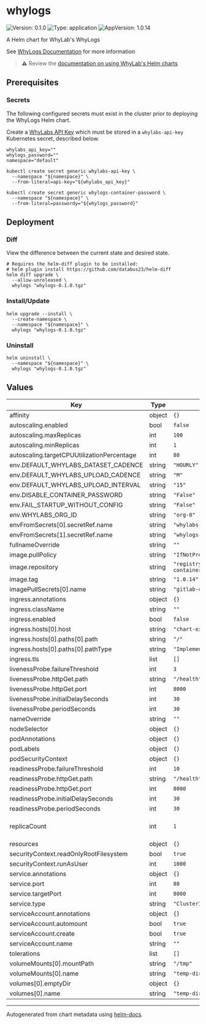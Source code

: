 # whylogs

![Version: 0.1.0](https://img.shields.io/badge/Version-0.1.0-informational?style=flat-square) ![Type: application](https://img.shields.io/badge/Type-application-informational?style=flat-square) ![AppVersion: 1.0.14](https://img.shields.io/badge/AppVersion-1.0.14-informational?style=flat-square)

A Helm chart for WhyLab's WhyLogs

See [WhyLogs Documentation](https://docs.whylabs.ai/docs/integrations-whylogs-container/) for more information

> :warning: Review the [documentation on using WhyLab's Helm charts](../../README.md#how-to-use-whylabs-helm-repository)

## Prerequisites

### Secrets

The following configured secrets must exist in the cluster prior to deploying
the WhyLogs Helm chart.

Create a [WhyLabs API Key](https://docs.whylabs.ai/docs/whylabs-capabilities/#access-token-management)
which must be stored in a `whylabs-api-key` Kubernetes secret, described below.

```shell
whylabs_api_key=""
whylogs_password=""
namespace="default"

kubectl create secret generic whylabs-api-key \
  --namespace "${namespace}" \
  --from-literal=api-key="${whylabs_api_key}"

kubectl create secret generic whylogs-container-password \
  --namespace "${namespace}" \
  --from-literal=passwordy="${whylogs_password}"
```

## Deployment

### Diff
View the difference between the current state and desired state.

```shell
# Requires the helm-diff plugin to be installed:
# helm plugin install https://github.com/databus23/helm-diff
helm diff upgrade \
  --allow-unreleased \
  whylogs "whylogs-0.1.0.tgz"
```

### Install/Update
```shell
helm upgrade --install \
  --create-namespace \
  --namespace "${namespace}" \
  whylogs "whylogs-0.1.0.tgz"
```

### Uninstall
```shell
helm uninstall \
  --namespace "${namespace}" \
  whylogs "whylogs-0.1.0.tgz"
```

## Values

| Key | Type | Default | Description |
|-----|------|---------|-------------|
| affinity | object | `{}` |  |
| autoscaling.enabled | bool | `false` |  |
| autoscaling.maxReplicas | int | `100` |  |
| autoscaling.minReplicas | int | `1` |  |
| autoscaling.targetCPUUtilizationPercentage | int | `80` |  |
| env.DEFAULT_WHYLABS_DATASET_CADENCE | string | `"HOURLY"` |  |
| env.DEFAULT_WHYLABS_UPLOAD_CADENCE | string | `"M"` |  |
| env.DEFAULT_WHYLABS_UPLOAD_INTERVAL | string | `"15"` |  |
| env.DISABLE_CONTAINER_PASSWORD | string | `"False"` |  |
| env.FAIL_STARTUP_WITHOUT_CONFIG | string | `"False"` |  |
| env.WHYLABS_ORG_ID | string | `"org-0"` |  |
| envFromSecrets[0].secretRef.name | string | `"whylabs-api-key"` |  |
| envFromSecrets[1].secretRef.name | string | `"whylogs-container-password"` |  |
| fullnameOverride | string | `""` |  |
| image.pullPolicy | string | `"IfNotPresent"` |  |
| image.repository | string | `"registry.gitlab.com/whylabs/whylogs-container"` |  |
| image.tag | string | `"1.0.14"` |  |
| imagePullSecrets[0].name | string | `"gitlab-container-registry-auth"` |  |
| ingress.annotations | object | `{}` |  |
| ingress.className | string | `""` |  |
| ingress.enabled | bool | `false` |  |
| ingress.hosts[0].host | string | `"chart-example.local"` |  |
| ingress.hosts[0].paths[0].path | string | `"/"` |  |
| ingress.hosts[0].paths[0].pathType | string | `"ImplementationSpecific"` |  |
| ingress.tls | list | `[]` |  |
| livenessProbe.failureThreshold | int | `3` |  |
| livenessProbe.httpGet.path | string | `"/health"` |  |
| livenessProbe.httpGet.port | int | `8000` |  |
| livenessProbe.initialDelaySeconds | int | `30` |  |
| livenessProbe.periodSeconds | int | `30` |  |
| nameOverride | string | `""` |  |
| nodeSelector | object | `{}` |  |
| podAnnotations | object | `{}` |  |
| podLabels | object | `{}` |  |
| podSecurityContext | object | `{}` |  |
| readinessProbe.failureThreshold | int | `10` |  |
| readinessProbe.httpGet.path | string | `"/health"` |  |
| readinessProbe.httpGet.port | int | `8000` |  |
| readinessProbe.initialDelaySeconds | int | `30` |  |
| readinessProbe.periodSeconds | int | `30` |  |
| replicaCount | int | `1` | Number of replicas for the service. |
| resources | object | `{}` |  |
| securityContext.readOnlyRootFilesystem | bool | `true` |  |
| securityContext.runAsUser | int | `1000` |  |
| service.annotations | object | `{}` |  |
| service.port | int | `80` |  |
| service.targetPort | int | `8000` |  |
| service.type | string | `"ClusterIP"` |  |
| serviceAccount.annotations | object | `{}` |  |
| serviceAccount.automount | bool | `true` |  |
| serviceAccount.create | bool | `true` |  |
| serviceAccount.name | string | `""` |  |
| tolerations | list | `[]` |  |
| volumeMounts[0].mountPath | string | `"/tmp"` |  |
| volumeMounts[0].name | string | `"temp-dir"` |  |
| volumes[0].emptyDir | object | `{}` |  |
| volumes[0].name | string | `"temp-dir"` |  |

----------------------------------------------

Autogenerated from chart metadata using [helm-docs](https://github.com/norwoodj/helm-docs/).